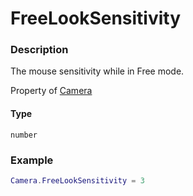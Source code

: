 # FreeLookSensitivity
### Description
The mouse sensitivity while in Free mode.

Property of [Camera](../../)

#### Type
`number`

### Example
```lua
Camera.FreeLookSensitivity = 3
```